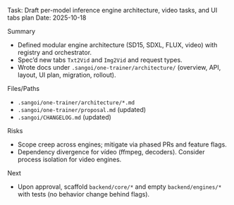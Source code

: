 Task: Draft per-model inference engine architecture, video tasks, and UI tabs plan
Date: 2025-10-18

Summary
- Defined modular engine architecture (SD15, SDXL, FLUX, video) with registry and orchestrator.
- Spec’d new tabs `Txt2Vid` and `Img2Vid` and request types.
- Wrote docs under `.sangoi/one-trainer/architecture/` (overview, API, layout, UI plan, migration, rollout).

Files/Paths
- `.sangoi/one-trainer/architecture/*.md`
- `.sangoi/one-trainer/proposal.md` (updated)
- `.sangoi/CHANGELOG.md` (updated)

Risks
- Scope creep across engines; mitigate via phased PRs and feature flags.
- Dependency divergence for vídeo (ffmpeg, decoders). Consider process isolation for video engines.

Next
- Upon approval, scaffold `backend/core/*` and empty `backend/engines/*` with tests (no behavior change behind flags).
